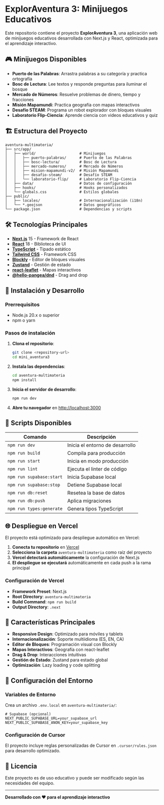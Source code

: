 # ExplorAventura 3: Minijuegos Educativos

Este repositorio contiene el proyecto **ExplorAventura 3**, una aplicación web de minijuegos educativos desarrollada con Next.js y React, optimizada para el aprendizaje interactivo.

## 🎮 Minijuegos Disponibles

- **Puerto de las Palabras**: Arrastra palabras a su categoría y practica ortografía
- **Bosc de Lectura**: Lee textos y responde preguntas para iluminar el bosque
- **Mercado de Números**: Resuelve problemas de dinero, tiempo y fracciones
- **Misión Mapamundi**: Practica geografía con mapas interactivos
- **Desafío STEAM**: Programa un robot explorador con bloques visuales
- **Laboratorio Flip-Ciencia**: Aprende ciencia con videos educativos y quiz

## 🏗️ Estructura del Proyecto

```
aventura-multimateria/
├── src/app/
│   ├── world/                    # Minijuegos
│   │   ├── puerto-palabras/      # Puerto de las Palabras
│   │   ├── bosc-lectura/         # Bosc de Lectura
│   │   ├── mercado-numeros/      # Mercado de Números
│   │   ├── mision-mapamundi-v2/  # Misión Mapamundi
│   │   ├── desafio-steam/        # Desafío STEAM
│   │   └── laboratorio-flip/     # Laboratorio Flip-Ciencia
│   ├── data/                     # Datos de configuración
│   ├── hooks/                    # Hooks personalizados
│   └── globals.css               # Estilos globales
├── public/
│   ├── locales/                  # Internacionalización (i18n)
│   └── *.geojson                 # Datos geográficos
└── package.json                  # Dependencias y scripts
```

## 🛠️ Tecnologías Principales

- **[Next.js](https://nextjs.org/)** 15 - Framework de React
- **[React](https://react.dev/)** 18 - Biblioteca de UI
- **[TypeScript](https://www.typescriptlang.org/)** - Tipado estático
- **[Tailwind CSS](https://tailwindcss.com/)** - Framework CSS
- **[Blockly](https://developers.google.com/blockly)** - Editor de bloques visuales
- **[Zustand](https://zustand-demo.pmnd.rs/)** - Gestión de estado
- **[react-leaflet](https://react-leaflet.js.org/)** - Mapas interactivos
- **[@hello-pangea/dnd](https://github.com/hello-pangea/dnd)** - Drag and drop

## 🚀 Instalación y Desarrollo

### Prerrequisitos
- Node.js 20.x o superior
- npm o yarn

### Pasos de instalación

1. **Clona el repositorio**:
   ```bash
   git clone <repository-url>
   cd mini_aventura3
   ```

2. **Instala las dependencias**:
   ```bash
   cd aventura-multimateria
   npm install
   ```

3. **Inicia el servidor de desarrollo**:
   ```bash
   npm run dev
   ```

4. **Abre tu navegador** en [http://localhost:3000](http://localhost:3000)

## 📜 Scripts Disponibles

| Comando | Descripción |
|---------|-------------|
| `npm run dev` | Inicia el entorno de desarrollo |
| `npm run build` | Compila para producción |
| `npm run start` | Inicia en modo producción |
| `npm run lint` | Ejecuta el linter de código |
| `npm run supabase:start` | Inicia Supabase local |
| `npm run supabase:stop` | Detiene Supabase local |
| `npm run db:reset` | Resetea la base de datos |
| `npm run db:push` | Aplica migraciones |
| `npm run types:generate` | Genera tipos TypeScript |

## 🌐 Despliegue en Vercel

El proyecto está optimizado para despliegue automático en Vercel:

1. **Conecta tu repositorio** en [Vercel](https://vercel.com/)
2. **Selecciona la carpeta** `aventura-multimateria` como raíz del proyecto
3. **Vercel detectará automáticamente** la configuración de Next.js
4. **El despliegue se ejecutará** automáticamente en cada push a la rama principal

### Configuración de Vercel
- **Framework Preset**: Next.js
- **Root Directory**: `aventura-multimateria`
- **Build Command**: `npm run build`
- **Output Directory**: `.next`

## 🎯 Características Principales

- **Responsive Design**: Optimizado para móviles y tablets
- **Internacionalización**: Soporte multiidioma (ES, EN, CA)
- **Editor de Bloques**: Programación visual con Blockly
- **Mapas Interactivos**: Geografía con react-leaflet
- **Drag & Drop**: Interacciones intuitivas
- **Gestión de Estado**: Zustand para estado global
- **Optimización**: Lazy loading y code splitting

## 🔧 Configuración del Entorno

### Variables de Entorno
Crea un archivo `.env.local` en `aventura-multimateria/`:

```env
# Supabase (opcional)
NEXT_PUBLIC_SUPABASE_URL=your_supabase_url
NEXT_PUBLIC_SUPABASE_ANON_KEY=your_supabase_key
```

### Configuración de Cursor
El proyecto incluye reglas personalizadas de Cursor en `.cursor/rules.json` para desarrollo optimizado.

## 📝 Licencia

Este proyecto es de uso educativo y puede ser modificado según las necesidades del equipo.

---

**Desarrollado con ❤️ para el aprendizaje interactivo**